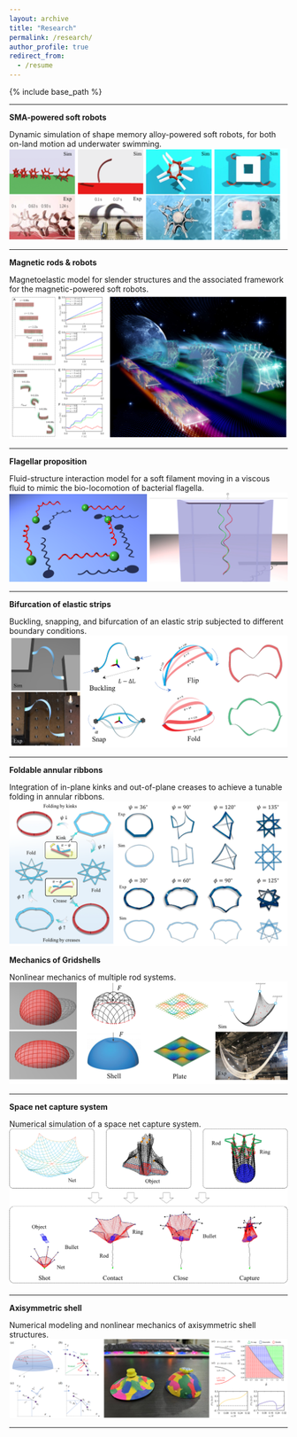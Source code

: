 ```yaml
---
layout: archive
title: "Research"
permalink: /research/
author_profile: true
redirect_from:
  - /resume
---
```


{% include base_path %}

---

**SMA-powered soft robots**

Dynamic simulation of shape memory alloy-powered soft robots, for both on-land motion ad underwater swimming.
<br/><img src='../images/smarobot.png'>

---

**Magnetic rods & robots**

Magnetoelastic model for slender structures and the associated framework for the magnetic-powered soft robots.
<br/><img src='../images/magrobot.png'>

---

**Flagellar proposition**

Fluid-structure interaction model for a soft filament moving in a viscous fluid to mimic the bio-locomotion of bacterial flagella.
<br/><img src='../images/flagella.png'>

---

**Bifurcation of elastic strips**

Buckling, snapping, and bifurcation of an elastic strip subjected to different boundary conditions.
<br/><img src='../images/strip.png'>

---

**Foldable annular ribbons**

Integration of in-plane kinks and out-of-plane creases to achieve a tunable folding in annular ribbons.
<br/><img src='../images/ring.png'>

**Mechanics of Gridshells**

Nonlinear mechanics of multiple rod systems.
<br/><img src='../images/gridshell.png'>

---

**Space net capture system**

Numerical simulation of a space net capture system.
<br/><img src='../images/net.png'>

---

**Axisymmetric shell**

Numerical modeling and nonlinear mechanics of axisymmetric shell structures.
<br/><img src='../images/axisshell.png'>

---
